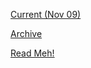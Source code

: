 [Current (Nov 09)](https://r3dbabyvamp.github.io/Paula-s-Website/Sanrio)

[Archive](https://r3dbabyvamp.github.io/Paula-s-Website/Extras/Archive)

[Read Meh!](https://r3dbabyvamp.github.io/Paula-s-Website/Extras/ReadMeh!)
